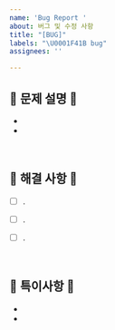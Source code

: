```yaml
---
name: 'Bug Report '
about: 버그 및 수정 사항
title: "[BUG]"
labels: "\U0001F41B bug"
assignees: ''

---
```


## 🐛 문제 설명 🐛

* 
* 

<br>

## 🐛 해결 사항 🐛

- [ ]  .
- [ ]  .
- [ ]  .


<br>

## 🐛 특이사항 🐛
* 
*

